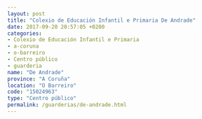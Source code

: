 ```yaml
---
layout: post
title: "Colexio de Educación Infantil e Primaria De Andrade"
date: 2017-09-20 20:57:05 +0200
categories:
- Colexio de Educación Infantil e Primaria
- a-coruna
- o-barreiro
- Centro público
- guarderia
name: "De Andrade"
province: "A Coruña"
location: "O Barreiro"
code: "15024963"
type: "Centro público"
permalink: /guarderias/de-andrade.html
---
```

